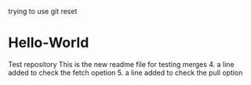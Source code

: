 trying to use git reset
# Hello-World
Test repository
This is the new readme file for testing merges
4. a line added to check the fetch opetion
5. a line added to check the pull option
